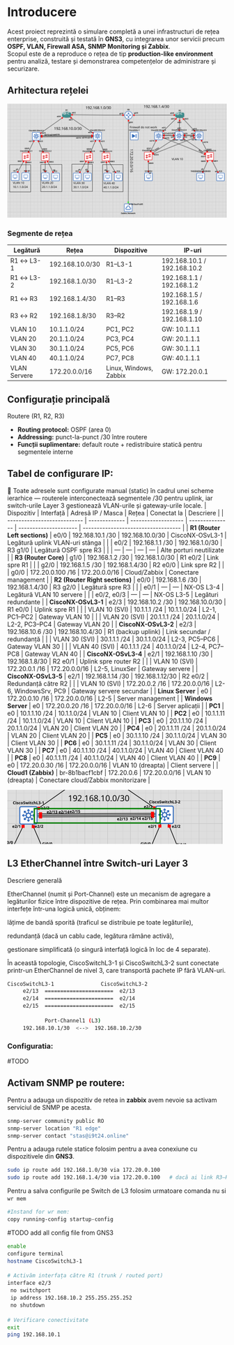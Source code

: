 # Introducere
Acest proiect reprezintă o simulare completă a unei infrastructuri de rețea enterprise, construită și testată în **GNS3**, cu integrarea unor servicii precum **OSPF, VLAN, Firewall ASA, SNMP Monitoring și Zabbix**.  
Scopul este de a reproduce o rețea de tip **production-like environment** pentru analiză, testare și demonstrarea competențelor de administrare și securizare.
## Arhitectura rețelei
![alt text](network_schema1.png)

### Segmente de rețea
| Legătură     | Rețea           | Dispozitive            | IP-uri                      |
| ------------ | --------------- | ---------------------- | --------------------------- |
| R1 ↔ L3-1    | 192.168.10.0/30 | R1–L3-1                | 192.168.10.1 / 192.168.10.2 |
| R1 ↔ L3-2    | 192.168.1.0/30  | R1–L3-2                | 192.168.1.1 / 192.168.1.2   |
| R1 ↔ R3      | 192.168.1.4/30  | R1–R3                  | 192.168.1.5 / 192.168.1.6   |
| R3 ↔ R2      | 192.168.1.8/30  | R3–R2                  | 192.168.1.9 / 192.168.1.10  |
| VLAN 10      | 10.1.1.0/24     | PC1, PC2               | GW: 10.1.1.1                |
| VLAN 20      | 20.1.1.0/24     | PC3, PC4               | GW: 20.1.1.1                |
| VLAN 30      | 30.1.1.0/24     | PC5, PC6               | GW: 30.1.1.1                |
| VLAN 40      | 40.1.1.0/24     | PC7, PC8               | GW: 40.1.1.1                |
| VLAN Servere | 172.20.0.0/16   | Linux, Windows, Zabbix | GW: 172.20.0.1              |

## Configurație principală
Routere (R1, R2, R3)
- **Routing protocol:** OSPF (area 0)
- **Addressing:** punct-la-punct /30 între routere
- **Funcții suplimentare:** default route + redistribuire statică pentru segmentele interne


## Tabel de configurare IP:
🔹 Toate adresele sunt configurate manual (static) în cadrul unei scheme ierarhice — routerele interconectează segmentele /30 pentru uplink, iar switch-urile Layer 3 gestionează VLAN-urile și gateway-urile locale.
| Dispozitiv                  | Interfață     | Adresă IP / Masca   | Rețea           | Conectat la           | Descriere                           |
| --------------------------- | ------------- | ------------------- | --------------- | --------------------- | ----------------------------------- |
| **R1 (Router Left sections)**        | e0/0          | 192.168.10.1 /30    | 192.168.10.0/30 | CiscoNX-OSvL3-1       | Legătură uplink VLAN-uri stânga     |
|                             | e0/2          | 192.168.1.1 /30     | 192.168.1.0/30  | R3 g1/0               | Legătură OSPF spre R3               |
|                             | —             | —                   | —               | —                     | Alte porturi neutilizate            |
| **R3 (Router Core)**        | g1/0          | 192.168.1.2 /30     | 192.168.1.0/30  | R1 e0/2               | Link spre R1                        |
|                             | g2/0          | 192.168.1.5 /30     | 192.168.1.4/30  | R2 e0/0               | Link spre R2                        |
|                             | g0/0          | 172.20.0.100 /16    | 172.20.0.0/16   | Cloud/Zabbix          | Conectare management                |
| **R2 (Router Right sections)**     | e0/0          | 192.168.1.6 /30     | 192.168.1.4/30  | R3 g2/0               | Legătură spre R3                    |
|                             | e0/1          | —                   | —               | NX-OS L3-4            | Legătură VLAN 10 servere            |
|                             | e0/2, e0/3    | —                   | —               | NX-OS L3-5            | Legături redundante                 |
| **CiscoNX-OSvL3-1**         | e2/3          | 192.168.10.2 /30    | 192.168.10.0/30 | R1 e0/0               | Uplink spre R1                      |
|                             | VLAN 10 (SVI) | 10.1.1.1 /24        | 10.1.1.0/24     | L2-1, PC1–PC2         | Gateway VLAN 10                     |
|                             | VLAN 20 (SVI) | 20.1.1.1 /24        | 20.1.1.0/24     | L2-2, PC3–PC4         | Gateway VLAN 20                     |
| **CiscoNX-OSvL3-2**         | e2/3          | 192.168.10.6 /30    | 192.168.10.4/30 | R1 (backup uplink)    | Link secundar / redundanță          |
|                             | VLAN 30 (SVI) | 30.1.1.1 /24        | 30.1.1.0/24     | L2-3, PC5–PC6         | Gateway VLAN 30                     |
|                             | VLAN 40 (SVI) | 40.1.1.1 /24        | 40.1.1.0/24     | L2-4, PC7–PC8         | Gateway VLAN 40                     |
| **CiscoNX-OSvL3-4**         | e2/1          | 192.168.1.10 /30    | 192.168.1.8/30  | R2 e0/1               | Uplink spre router R2               |
|                             | VLAN 10 (SVI) | 172.20.0.1 /16      | 172.20.0.0/16   | L2-5, LinuxSer        | Gateway servere                     |
| **CiscoNX-OSvL3-5**         | e2/1          | 192.168.1.14 /30    | 192.168.1.12/30 | R2 e0/2               | Redundanță către R2                 |
|                             | VLAN 10 (SVI) | 172.20.0.2 /16      | 172.20.0.0/16   | L2-6, WindowsSrv, PC9 | Gateway servere secundar            |
| **Linux Server**            | e0            | 172.20.0.10 /16     | 172.20.0.0/16   | L2-5                  | Server management                   |
| **Windows Server**          | e0            | 172.20.0.20 /16     | 172.20.0.0/16   | L2-6                  | Server aplicații                    |
| **PC1**                     | e0            | 10.1.1.10 /24       | 10.1.1.0/24     | VLAN 10               | Client VLAN 10                      |
| **PC2**                     | e0            | 10.1.1.11 /24       | 10.1.1.0/24     | VLAN 10               | Client VLAN 10                      |
| **PC3**                     | e0            | 20.1.1.10 /24       | 20.1.1.0/24     | VLAN 20               | Client VLAN 20                      |
| **PC4**                     | e0            | 20.1.1.11 /24       | 20.1.1.0/24     | VLAN 20               | Client VLAN 20                      |
| **PC5**                     | e0            | 30.1.1.10 /24       | 30.1.1.0/24     | VLAN 30               | Client VLAN 30                      |
| **PC6**                     | e0            | 30.1.1.11 /24       | 30.1.1.0/24     | VLAN 30               | Client VLAN 30                      |
| **PC7**                     | e0            | 40.1.1.10 /24       | 40.1.1.0/24     | VLAN 40               | Client VLAN 40                      |
| **PC8**                     | e0            | 40.1.1.11 /24       | 40.1.1.0/24     | VLAN 40               | Client VLAN 40                      |
| **PC9**                     | e0            | 172.20.0.30 /16     | 172.20.0.0/16   | VLAN 10 (dreapta)     | Client servere                      |
| **Cloud1 (Zabbix)**         | br-8b1bacf1cbf    | 172.20.0.6 | 172.20.0.0/16   | VLAN 10 (dreapta)     | Conectare cloud/Zabbix monitorizare |


![alt text](ether_channel.png)
## L3 EtherChannel între Switch-uri Layer 3
Descriere generală

EtherChannel (numit și Port-Channel) este un mecanism de agregare a legăturilor fizice între dispozitive de rețea.
Prin combinarea mai multor interfețe într-una logică unică, obținem:

lățime de bandă sporită (traficul se distribuie pe toate legăturile),

redundanță (dacă un cablu cade, legătura rămâne activă),

gestionare simplificată (o singură interfață logică în loc de 4 separate).

În această topologie, CiscoSwitchL3-1 și CiscoSwitchL3-2 sunt conectate printr-un EtherChannel de nivel 3, care transportă pachete IP fără VLAN-uri.

```bash
CiscoSwitchL3-1               CiscoSwitchL3-2
     e2/13  ======================  e2/13
     e2/14  ======================  e2/14
     e2/15  ======================  e2/15

            Port-Channel1 (L3)
     192.168.10.1/30  <-->  192.168.10.2/30
```
### Configuratia: 
#TODO


## Activam SNMP pe routere:
Pentru a adauga un dispozitiv de retea in **zabbix** avem nevoie sa activam serviciul de SNMP pe acesta.
```bash
snmp-server community public RO
snmp-server location "R1 edge"
snmp-server contact "stas@i9t24.online"
```
Pentru a adauga rutele statice folosim pentru a avea conexiune cu dispozitivele din **GNS3**.
```bash
sudo ip route add 192.168.1.0/30 via 172.20.0.100
sudo ip route add 192.168.1.4/30 via 172.20.0.100   # dacă ai link R3–R2
```
Pentru a salva configurile pe Switch de L3 folosim urmatoare comanda nu si `wr mem`
```bash
#Instand for wr mem:
copy running-config startup-config
```

#TODO add all config file from GNS3
```bash
enable
configure terminal
hostname CiscoSwitchL3-1

# Activăm interfața către R1 (trunk / routed port)
interface e2/3
 no switchport
 ip address 192.168.10.2 255.255.255.252
 no shutdown

# Verificare conectivitate
exit
ping 192.168.10.1
```